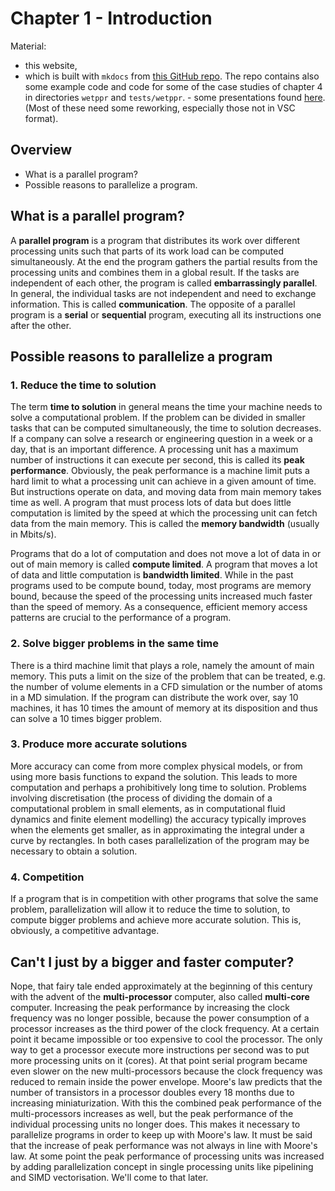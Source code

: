 # Chapter 1 - Introduction

Material:

- this website,
- which is built with `mkdocs` from [this GitHub repo](https://github.com/etijskens/wetppr/). The repo contains also   some example code and code for some of the case studies of chapter 4 in directories `wetppr` and `tests/wetppr`. - some presentations found [here](https://github.com/etijskens/wetppr/tree/main/docs/presentations). (Most of these   need some reworking, especially those not in VSC format).

## Overview

- What is a parallel program?
- Possible reasons to parallelize a program.

## What is a parallel program?

A **parallel program** is a program that distributes its work over different processing units such that parts of its work load can be computed simultaneously. At the end the program gathers the partial results from the processing units and combines them in a global result. If the tasks are independent of each other, the program is called **embarrassingly parallel**. In general, the individual tasks are not independent and need to exchange information. This is called **communication**. The opposite of a parallel program is a **serial** or **sequential** program, executing all its instructions one after the other. 

## Possible reasons to parallelize a program

### 1. Reduce the time to solution

The term **time to solution** in general means the time your machine needs to solve a computational problem. If the problem can be divided in smaller tasks that can be computed simultaneously, the time to solution decreases. If a company can solve a research or engineering question in a week or a day, that is an important difference. A processing unit has a maximum number of instructions it can execute per second, this is called its **peak performance**. Obviously, the peak performance is a machine limit puts a hard limit to what a processing unit can achieve in a given amount of time. But instructions operate on data, and moving data from main memory takes time as well. A program that must process lots of data but does little computation is limited by the speed at which the processing unit can fetch data from the main memory. This is called the **memory bandwidth** (usually in Mbits/s).

Programs that do a lot of computation and does not move a lot of data in or out of main memory is called **compute limited**. A program that moves a lot of data and little computation is **bandwidth limited**. While in the past programs used to be compute bound, today, most programs are memory bound, because the speed of the processing units increased much faster than the speed of memory. As a consequence, efficient memory access patterns are crucial to the performance of a program.  

### 2. Solve bigger problems in the same time

There is a third machine limit that plays a role, namely the amount of main memory. This puts a limit on the size of the problem that can be treated, e.g. the number of volume elements in a CFD simulation or the number of atoms in a MD simulation. If the program can distribute the work over, say 10 machines, it has 10 times the amount of memory at its disposition and thus can solve a 10 times bigger problem.  

### 3. Produce more accurate solutions

More accuracy can come from more complex physical models, or from using more basis functions to expand the solution. This leads to more computation and perhaps a prohibitively long time to solution. Problems involving discretisation (the process of dividing the domain of a computational problem in small elements, as in computational fluid dynamics and finite element modelling) the accuracy typically improves when the elements get smaller, as in approximating the integral under a curve by rectangles. In both cases parallelization of the program may be necessary to obtain a solution. 

### 4. Competition

If a program that is in competition with other programs that solve the same problem, parallelization will allow it to reduce the time to solution, to compute bigger problems and achieve more accurate solution. This is, obviously, a competitive advantage.

## Can't I just by a bigger and faster computer?

Nope, that fairy tale ended approximately at the beginning of this century with the advent of the **multi-processor** computer, also called **multi-core** computer. Increasing the peak performance by increasing the clock frequency was no longer possible, because the power consumption of a processor increases as the third power of the clock frequency. At a certain point it became impossible or too expensive to cool the processor. The only way to get a processor execute more instructions per second was to put more processing units on it (cores). At that point serial program became even slower on the new multi-processors because the clock frequency was reduced to remain inside the power envelope. Moore's law predicts that the number of transistors in a processor doubles every 18 months due to increasing miniaturization. With this the combined peak performance of the multi-processors increases as well, but the peak performance of the individual processing units no longer does. This makes it necessary to parallelize programs in order to keep up with Moore's law. It must be said that the increase of peak performance was not always in line with Moore's law. At some point the peak performance of processing units was increased by adding parallelization concept in single processing units like pipelining and SIMD vectorisation. We'll come to that later.

